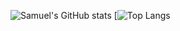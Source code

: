 ![Samuel's GitHub stats](https://github-readme-stats.vercel.app/api?username=Jeve-Stobs&show_icons=true&theme=tokyonight)
[![Top Langs](https://github-readme-stats.vercel.app/api/top-langs/?username=Jeve-Stobs&layout=compact&langs_count=5)
